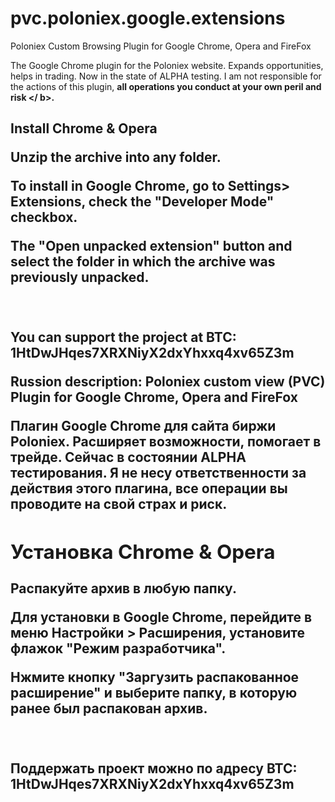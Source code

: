 # pvc.poloniex.google.extensions
Poloniex Custom Browsing Plugin for Google Chrome, Opera and FireFox

The Google Chrome plugin for the Poloniex website. Expands opportunities, helps in trading. Now in the state of ALPHA testing.
I am not responsible for the actions of this plugin, <b> all operations you conduct at your own peril and risk </ b>.

<H2> Install Chrome & Opera </ h2>

Unzip the archive into any folder.

To install in Google Chrome, go to Settings> Extensions, check the "Developer Mode" checkbox.

The "Open unpacked extension" button and select the folder in which the archive was previously unpacked.

<br>
<br>
You can support the project at BTC: <br> <b> 1HtDwJHqes7XRXNiyX2dxYhxxq4xv65Z3m </ b>


Russion description:
Poloniex custom view (PVC) Plugin for Google Chrome, Opera and FireFox

Плагин Google Chrome для сайта биржи Poloniex. Расширяет возможности, помогает в трейде. Сейчас в состоянии ALPHA тестирования. 
Я не несу ответственности за действия этого плагина, <b>все операции вы проводите на свой страх и риск</b>.

<h2>Установка Chrome & Opera</h2>

Распакуйте архив в любую папку.

Для установки в Google Chrome, перейдите в меню Настройки > Расширения, установите флажок "Режим разработчика". 

Нжмите кнопку "Заргузить распакованное расширение" и выберите папку, в которую ранее был распакован архив.

<br>
<br>
Поддержать проект можно по адресу BTC:<br> <b>1HtDwJHqes7XRXNiyX2dxYhxxq4xv65Z3m</b>
